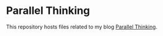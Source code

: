 # Parallel Thinking

This repository hosts files related to my blog [Parallel Thinking](https://medium.com/parallel-thinking).
